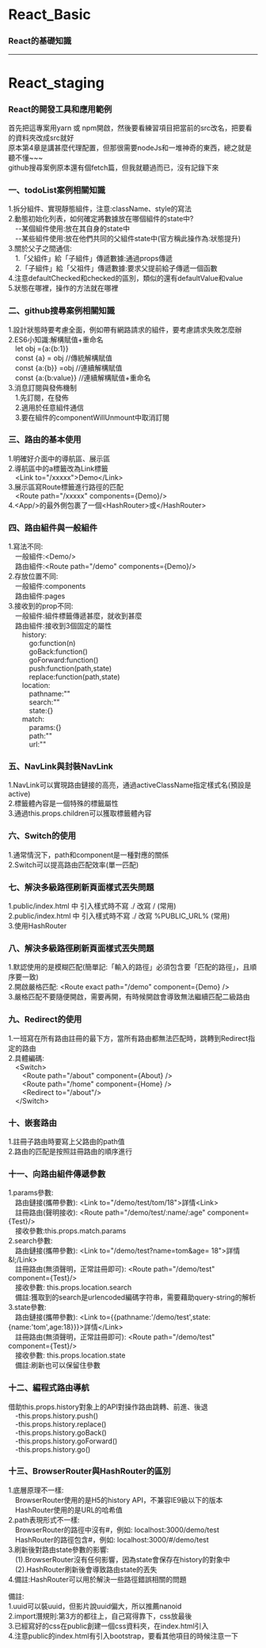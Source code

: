 # React_Basic
### React的基礎知識

****

# React_staging
### React的開發工具和應用範例
  首先把這專案用yarn 或 npm開啟，然後要看練習項目把當前的src改名，把要看的資料夾改成src就好  
  原本第4章是講甚麼代理配置，但那很需要nodeJs和一堆神奇的東西，總之就是聽不懂~~~  
  github搜尋案例原本還有個fetch篇，但我就聽過而已，沒有記錄下來  

### 一、todoList案例相關知識
  1.拆分組件、實現靜態組件，注意:className、style的寫法  
  2.動態初始化列表，如何確定將數據放在哪個組件的state中?  
    &emsp;--某個組件使用:放在其自身的state中  
    &emsp;--某些組件使用:放在他們共同的父組件state中(官方稱此操作為:狀態提升)  
  3.關於父子之間通信:  
    &emsp;1.「父組件」給「子組件」傳遞數據:通過props傳遞  
    &emsp;2.「子組件」給「父祖件」傳遞數據:要求父提前給子傳遞一個函數  
  4.注意defaultChecked和checked的區別，類似的還有defaultValue和value  
  5.狀態在哪裡，操作的方法就在哪裡  

### 二、github搜尋案例相關知識
  1.設計狀態時要考慮全面，例如帶有網路請求的組件，要考慮請求失敗怎麼辦  
  2.ES6小知識:解構賦值+重命名  
    &emsp;let obj ={a:{b:1}}  
    &emsp;const {a} = obj //傳統解構賦值  
    &emsp;const {a:{b}} =obj //連續解構賦值  
    &emsp;const {a:{b:value}} //連續解構賦值+重命名  
  3.消息訂閱與發佈機制  
    &emsp;1.先訂閱，在發佈  
    &emsp;2.適用於任意組件通信  
    &emsp;3.要在組件的componentWillUnmount中取消訂閱  

### 三、路由的基本使用
  1.明確好介面中的導航區、展示區  
  2.導航區中的a標籤改為Link標籤  
    &emsp;&lt;Link to="/xxxxx"&gt;Demo&lt;/Link&gt;  
  3.展示區寫Route標籤進行路徑的匹配  
    &emsp;&lt;Route path="/xxxxx" components={Demo}/&gt;  
  4.&lt;App/&gt;的最外側包裹了一個&lt;HashRouter&gt;或&lt;/HashRouter&gt;  

### 四、路由組件與一般組件
  1.寫法不同:  
    &emsp;一般組件:&lt;Demo/&gt;  
    &emsp;路由組件:&lt;Route path="/demo" components={Demo}/&gt;  
  2.存放位置不同:  
    &emsp;一般組件:components  
    &emsp;路由組件:pages  
  3.接收到的prop不同:  
    &emsp;一般組件:組件標籤傳遞甚麼，就收到甚麼  
    &emsp;路由組件:接收到3個固定的屬性  
      &emsp;&emsp;history:  
        &emsp;&emsp;&emsp;go:function(n)  
        &emsp;&emsp;&emsp;goBack:function()  
        &emsp;&emsp;&emsp;goForward:function()  
        &emsp;&emsp;&emsp;push:function(path,state)  
        &emsp;&emsp;&emsp;replace:function(path,state)  
      &emsp;&emsp;location:  
        &emsp;&emsp;&emsp;pathname:""  
        &emsp;&emsp;&emsp;search:""  
        &emsp;&emsp;&emsp;state:{}  
      &emsp;&emsp;match:  
        &emsp;&emsp;&emsp;params:{}  
        &emsp;&emsp;&emsp;path:""  
        &emsp;&emsp;&emsp;url:""  

### 五、NavLink與封裝NavLink
  1.NavLink可以實現路由鏈接的高亮，通過activeClassName指定樣式名(預設是active)  
  2.標籤體內容是一個特殊的標籤屬性  
  3.通過this.props.children可以獲取標籤體內容  

### 六、Switch的使用
  1.通常情況下，path和component是一種對應的關係  
  2.Switch可以提高路由匹配效率(單一匹配)  

### 七、解決多級路徑刷新頁面樣式丟失問題
  1.public/index.html 中 引入樣式時不寫 ./ 改寫 / (常用)  
  2.public/index.html 中 引入樣式時不寫 ./ 改寫 %PUBLIC_URL% (常用)  
  3.使用HashRouter  

### 八、解決多級路徑刷新頁面樣式丟失問題
  1.默認使用的是模糊匹配(簡單記:「輸入的路徑」必須包含要「匹配的路徑」，且順序要一致)  
  2.開啟嚴格匹配: &lt;Route exact path="/demo" component={Demo} /&gt;  
  3.嚴格匹配不要隨便開啟，需要再開，有時候開啟會導致無法繼續匹配二級路由  

### 九、Redirect的使用
  1.一班寫在所有路由註冊的最下方，當所有路由都無法匹配時，跳轉到Redirect指定的路由  
  2.具體編碼:  
    &emsp;&lt;Switch&gt;  
    &emsp;&emsp;&lt;Route path="/about" component={About} /&gt;  
    &emsp;&emsp;&lt;Route path="/home" component={Home} /&gt;  
    &emsp;&emsp;&lt;Redirect to="/about"/&gt;  
    &emsp;&lt;/Switch&gt;  

### 十、嵌套路由
  1.註冊子路由時要寫上父路由的path值  
  2.路由的匹配是按照註冊路由的順序進行  

### 十一、向路由組件傳遞參數
  1.params參數:  
    &emsp;路由鏈接(攜帶參數): &lt;Link to="/demo/test/tom/18">詳情&lt;Link&gt;  
    &emsp;註冊路由(聲明接收): &lt;Route path="/demo/test/:name/:age" component={Test}/&gt;  
    &emsp;接收參數:this.props.match.params  
  2.search參數:  
    &emsp;路由鏈接(攜帶參數): &lt;Link to="/demo/test?name=tom&age= 18"&gt;詳情&l;/Link&gt;  
    &emsp;註冊路由(無須聲明，正常註冊即可): &lt;Route path="/demo/test" component={Test}/&gt;  
    &emsp;接收參數: this.props.location.search  
    &emsp;備註:獲取到的search是urlencoded編碼字符串，需要藉助query-string的解析  
  3.state參數:  
    &emsp;路由鏈接(攜帶參數): &lt;Link to={{pathname:'/demo/test',state:{name:'tom',age:18}}}&gt;詳情&lt;/Link&gt;  
    &emsp;註冊路由(無須聲明，正常註冊即可): &lt;Route path="/demo/test" component={Test}/&gt;  
    &emsp;接收參數: this.props.location.state  
    &emsp;備註:刷新也可以保留住參數  

### 十二、編程式路由導航
  借助this.props.history對象上的API對操作路由跳轉、前進、後退  
  &emsp;-this.props.history.push()  
  &emsp;-this.props.history.replace()  
  &emsp;-this.props.history.goBack()  
  &emsp;-this.props.history.goForward()  
  &emsp;-this.props.history.go()  

### 十三、BrowserRouter與HashRouter的區別
  1.底層原理不一樣:  
    &emsp;BrowserRouter使用的是H5的history API，不兼容IE9級以下的版本  
    &emsp;HashRouter使用的是URL的哈希值  
  2.path表現形式不一樣:  
    &emsp;BrowserRouter的路徑中沒有#，例如: localhost:3000/demo/test  
    &emsp;HashRouter的路徑包含#，例如: localhost:3000/#/demo/test  
  3.刷新後對路由state參數的影響:  
    &emsp;(1).BrowserRouter沒有任何影響，因為state會保存在history的對象中  
    &emsp;(2).HashRouter刷新後會導致路由state的丟失  
  4.備註:HashRouter可以用於解決一些路徑錯誤相關的問題  

  備註:  
  1.uuid可以裝uuid，但影片說uuid偏大，所以推薦nanoid  
  2.import潛規則:第3方的都往上，自己寫得靠下，css放最後  
  3.已經寫好的css在public創建一個css資料夾，在index.html引入  
  4.注意public的index.html有引入bootstrap，要看其他項目的時候注意一下  
